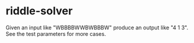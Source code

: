 # riddle-solver
Given an input like "WBBBBWWBWBBBW" produce an output like "4 1 3". See the test parameters for more cases.
